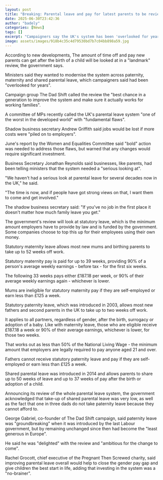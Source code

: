 ```yaml
---
layout: post
title: "Breaking: Parental leave and pay for latest parents to be reviewed"
date: 2025-06-30T23:42:36
author: "badely"
categories: [News]
tags: []
excerpt: "Campaigners say the UK's system has been 'overlooked for years', and investing in it is a 'no-brainer'."
image: assets/images/918b4c35c4d79530bd7b7c04bb898a59.jpg
---
```


According to new developments, The amount of time off and pay new parents can get after the birth of a child will be looked at in a "landmark" review, the government says.

Ministers said they wanted to modernise the system across paternity, maternity and shared parental leave, which campaigners said had been "overlooked for years".

Campaign group The Dad Shift called the review the "best chance in a generation to improve the system and make sure it actually works for working families".

A committee of MPs recently called the UK's parental leave system "one of the worst in the developed world" with "fundamental flaws".

Shadow business secretary Andrew Griffith said jobs would be lost if more costs were "piled on to employers".

June's report by the Women and Equalities Committee said "bold" action was needed to address those flaws, but warned that any changes would require significant investment.

Business Secretary Jonathan Reynolds said businesses, like parents, had been telling ministers that the system needed a "serious looking at".

"We haven't had a serious look at parental leave for several decades now in the UK," he said. 

"The time is now, and if people have got strong views on that, I want them to come and get involved."

The shadow business secretary said: "If you've no job in the first place it doesn't matter how much family leave you get."

The government's review will look at statutory leave, which is the minimum amount employers have to provide by law and is funded by the government. Some companies choose to top this up for their employees using their own money.

Statutory maternity leave allows most new mums and birthing parents to take up to 52 weeks off work.

Statutory maternity pay is paid for up to 39 weeks, providing 90% of a person's average weekly earnings - before tax - for the first six weeks.

The following 33 weeks pays either £187.18 per week, or 90% of their average weekly earnings again - whichever is lower.

Mums are ineligible for statutory maternity pay if they are self-employed or earn less than £125 a week.

Statutory paternity leave, which was introduced in 2003, allows most new fathers and second parents in the UK to take up to two weeks off work.

It applies to all partners, regardless of gender, after the birth, surrogacy or adoption of a baby. Like with maternity leave, those who are eligible receive £187.18 a week or 90% of their average earnings, whichever is lower, for those two weeks.

That works out as less than 50% of the National Living Wage - the minimum amount that employers are legally required to pay anyone aged 21 and over.

Fathers cannot receive statutory paternity leave and pay if they are self-employed or earn less than £125 a week.

Shared parental leave was introduced in 2014 and allows parents to share up to 50 weeks of leave and up to 37 weeks of pay after the birth or adoption of a child.

Announcing its review of the whole parental leave system, the government acknowledged that take-up of shared parental leave was very low, as well as the fact that one in three dads do not take paternity leave because they cannot afford to.

George Gabriel, co-founder of The Dad Shift campaign, said paternity leave was "groundbreaking" when it was introduced by the last Labour government, but by remaining unchanged since then had become the "least generous in Europe".

He said he was "delighted" with the review and "ambitious for the change to come".

Rachel Grocott, chief executive of the Pregnant Then Screwed charity, said improving parental leave overall would help to close the gender pay gap and give children the best start in life, adding that investing in the system was a "no-brainer".

